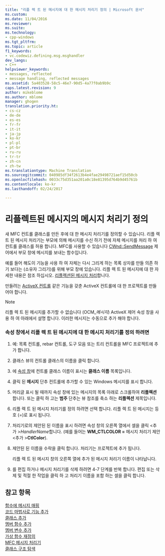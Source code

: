 ```yaml
---
title: "리플 렉 트 된 메시지에 대 한 메시지 처리기 정의 | Microsoft 문서"
ms.custom: 
ms.date: 11/04/2016
ms.reviewer: 
ms.suite: 
ms.technology:
- cpp-windows
ms.tgt_pltfrm: 
ms.topic: article
f1_keywords:
- vc.codewiz.defining.msg.msghandler
dev_langs:
- C++
helpviewer_keywords:
- messages, reflected
- message handling, reflected messages
ms.assetid: 5a403528-58c5-46e7-90d5-4a77f0ab9b9c
caps.latest.revision: 9
author: mikeblome
ms.author: mblome
manager: ghogen
translation.priority.ht:
- cs-cz
- de-de
- es-es
- fr-fr
- it-it
- ja-jp
- ko-kr
- pl-pl
- pt-br
- ru-ru
- tr-tr
- zh-cn
- zh-tw
ms.translationtype: Machine Translation
ms.sourcegitcommit: 040985df34f2613b4e4fae29498721aef15d50cb
ms.openlocfilehash: 0033c75d351aa201a0c18e81395d764b9d45761b
ms.contentlocale: ko-kr
ms.lasthandoff: 02/24/2017

---
```

# <a name="defining-a-message-handler-for-a-reflected-message"></a>리플렉트된 메시지의 메시지 처리기 정의
새 MFC 컨트롤 클래스를 만든 후에 대 한 메시지 처리기를 정의할 수 있습니다. 리플 렉 트 된 메시지 처리기는 부모에 의해 메시지를 수신 하기 전에 자체 메시지를 처리 하 여 컨트롤 클래스를 허용 합니다. MFC를 사용할 수 있습니다 [CWnd::SendMessage](../../mfc/reference/cwnd-class.md#sendmessage) 제어에서 부모 창에 메시지를 보내는 함수입니다.  
  
 예를 들어 해도이 기능을 사용 하 여 자체는 다시 그리게 하는 목록 상자를 만들 의존 하기 보다는 (소유자 그리기)를 위해 부모 창에 있습니다. 리플 렉 트 된 메시지에 대 한 자세한 내용은 참조 하십시오. [리플렉션된 메시지 처리](../../mfc/handling-reflected-messages.md)합니다.  
  
 만들려는 [ActiveX 컨트롤](../../mfc/activex-controls-on-the-internet.md) 같은 기능을 갖춘 ActiveX 컨트롤에 대 한 프로젝트를 만들어야 합니다.  
  
> [!NOTE]
>  리플 렉 트 된 메시지를 추가할 수 없습니다 (OCM_*메시지*) ActiveX 제어 속성 창을 사용 하 여 아래에서 설명 합니다. 이러한 메시지는 수동으로 추가 해야 합니다.  
  
### <a name="to-define-a-message-handler-for-a-reflected-message-from-the-properties-window"></a>속성 창에서 리플 렉 트 된 메시지에 대 한 메시지 처리기를 정의 하려면  
  
1.  예: 목록 컨트롤, rebar 컨트롤, 도구 모음 또는 트리 컨트롤을 MFC 프로젝트에 추가 합니다.  
  
2.  클래스 뷰의 컨트롤 클래스의 이름을 클릭 합니다.  
  
3.  에 [속성 창](/visualstudio/ide/reference/properties-window)에 컨트롤 클래스 이름이 표시는 **클래스 이름** 목록입니다.  
  
4.  클릭 된 **메시지** 단추 컨트롤에 추가할 수 있는 Windows 메시지를 표시 합니다.  
  
5.  머리글 표시 될 때까지 속성 창에 있는 메시지의 목록 아래로 스크롤하여 **리플렉션**합니다. 또는 클릭 하 고는 **범주** 단추는 뷰 참조를 축소 하는 **리플렉션** 제목입니다.  
  
6.  리플 렉 트 된 메시지 처리기를 정의 하려면 선택 합니다. 리플 렉 트 된 메시지는 등호 (=)로 표시 됩니다.  
  
7.  처리기로의 제안된 된 이름을 표시 하려면 속성 창의 오른쪽 열에서 셀을 클릭 \<추가 >*HandlerName*합니다. (예를 들어는 **WM_CTLCOLOR =** 메시지 처리기 제안 \<추가 >**CtlColor**).  
  
8.  제안된 된 이름을 수락을 클릭 합니다. 처리기는 프로젝트에 추가 됩니다.  
  
     리플 렉 트 된 메시지 창의 오른쪽 열에 추가 된 메시지 처리기 이름이 나타납니다.  
  
9. 를 편집 하거나 메시지 처리기를 삭제 하려면 4-7 단계를 반복 합니다. 편집 또는 삭제 및 적절 한 작업을 클릭 하 고 처리기 이름을 포함 하는 셀을 클릭 합니다.  
  
## <a name="see-also"></a>참고 항목  
 [함수에 메시지 매핑](../../mfc/reference/mapping-messages-to-functions.md)   
 [코드 마법사로 기능 추가](../../ide/adding-functionality-with-code-wizards-cpp.md)   
 [클래스 추가](../../ide/adding-a-class-visual-cpp.md)   
 [멤버 함수 추가](../../ide/adding-a-member-function-visual-cpp.md)   
 [멤버 변수 추가](../../ide/adding-a-member-variable-visual-cpp.md)   
 [가상 함수 재정의](../../ide/overriding-a-virtual-function-visual-cpp.md)   
 [MFC 메시지 처리기](../../mfc/reference/adding-an-mfc-message-handler.md)   
 [클래스 구조 탐색](../../ide/navigating-the-class-structure-visual-cpp.md)

